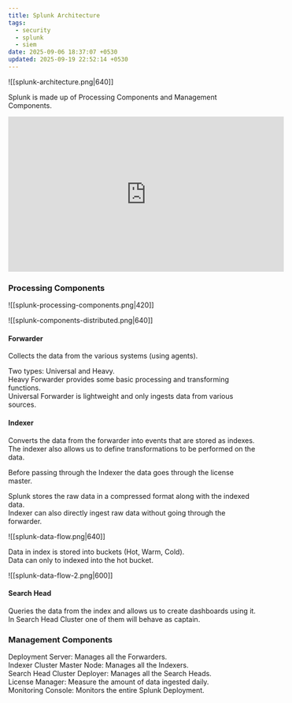 ```yaml
---
title: Splunk Architecture
tags:
  - security
  - splunk
  - siem
date: 2025-09-06 18:37:07 +0530
updated: 2025-09-19 22:52:14 +0530
---
```


![[splunk-architecture.png|640]]

Splunk is made up of Processing Components and Management Components.  

<iframe width="560" height="315" src="https://www.youtube-nocookie.com/embed/fv4_iJGBdvQ?si=Dg1EhK20vaNWt_Ed" title="YouTube video player" frameborder="0" allow="accelerometer; autoplay; clipboard-write; encrypted-media; gyroscope; picture-in-picture; web-share" referrerpolicy="strict-origin-when-cross-origin" allowfullscreen></iframe>

### Processing Components

![[splunk-processing-components.png|420]]

![[splunk-components-distributed.png|640]]

#### Forwarder
Collects the data from the various systems (using agents).  

Two types: Universal and Heavy.  
Heavy Forwarder provides some basic processing and transforming functions.  
Universal Forwarder is lightweight and only ingests data from various sources.  

#### Indexer
Converts the data from the forwarder into events that are stored as indexes.  
The indexer also allows us to define transformations to be performed on the data.  

Before passing through the Indexer the data goes through the license master.  

Splunk stores the raw data in a compressed format along with the indexed data.  
Indexer can also directly ingest raw data without going through the forwarder.  

![[splunk-data-flow.png|640]]

Data in index is stored into buckets (Hot, Warm, Cold).  
Data can only to indexed into the hot bucket.  

![[splunk-data-flow-2.png|600]]

#### Search Head
Queries the data from the index and allows us to create dashboards using it.  
In Search Head Cluster one of them will behave as captain.  

### Management Components

Deployment Server: Manages all the Forwarders.  
Indexer Cluster Master Node: Manages all the Indexers.  
Search Head Cluster Deployer: Manages all the Search Heads.  
License Manager: Measure the amount of data ingested daily.  
Monitoring Console: Monitors the entire Splunk Deployment.  
